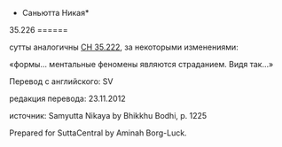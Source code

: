 * Саньютта Никая*

35\.226
\=\=\=\=\=\=

сутты аналогичны [СН 35\.222](/sn35\.222/ru/sv), за некоторыми изменениями:

«формы… ментальные феномены являются страданием\. Видя так…»

Перевод с английского: SV

редакция перевода: 23\.11\.2012

источник: Samyutta Nikaya by Bhikkhu Bodhi, p\. 1225

Prepared for SuttaCentral by Aminah Borg\-Luck\.